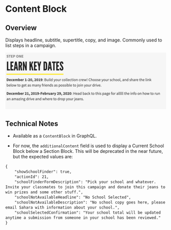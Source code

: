 # Content Block

## Overview

Displays headline, subtitle, supertitle, copy, and image. Commonly used to list steps in a campaign.

![Example Content Block](../../.gitbook/assets/content-block-example.png)

## Technical Notes

- Available as a `ContentBlock` in GraphQL.

- For now, the `additionalContent` field is used to display a Current School Block below a Section Block. This will be deprecated in the near future, but the expected values are:

```
{
    "showSchoolFinder": true,
    "actionId": 21,
    "schoolFinderFormDescription": "Pick your school and whatever. Invite your classmates to join this campaign and donate their jeans to win prizes and some other stuff.",
    "schoolNotAvailableHeadline": "No School Selected",
    "schoolNotAvailableDescription": "No school copy goes here, please email Sahara with information about your school.",
    "schoolSelectedConfirmation": "Your school total will be updated anytime a submission from someone in your school has been reviewed."
}
```
